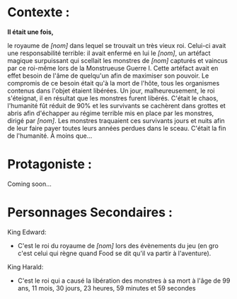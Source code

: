  # Contexte :

**Il était une fois,**

 le royaume de *[nom]* dans lequel se trouvait un très vieux roi. Celui-ci avait une responsabilité terrible: il avait enfermé en lui le *[nom]*, un artéfact magique surpuissant qui scellait les monstres de *[nom]* capturés et vaincus par ce roi-même lors de la Monstrueuse Guerre I. Cette artéfact avait en effet besoin de l'âme de quelqu'un afin de maximiser son pouvoir. Le compromis de ce besoin était qu'à la mort de l'hôte, tous les organismes contenus dans l'objet étaient libérées.
Un jour, malheureusement, le roi s'éteignat, il en résultat que les monstres furent libérés. C'était le chaos, l'humanité fût réduit de 90% et les survivants se cachèrent dans grottes et abris afin d'échapper au régime terrible mis en place par les monstres, dirigé par *[nom]*. Les monstres traquaient ces survivants jours et nuits afin de leur faire payer toutes leurs années perdues dans le sceau. C'était la fin de l'humanité. À moins que...

# Protagoniste :

Coming soon...

# Personnages Secondaires :

King Edward:
* C'est le roi du royaume de *[nom]* lors des évènements du jeu (en gro c'est celui qui règne quand Food se dit qu'il va partir à l'aventure).

King Harald:
* C'est le roi qui a causé la libération des monstres à sa mort à l'âge de 99 ans, 11 mois, 30 jours, 23 heures, 59 minutes et 59 secondes

